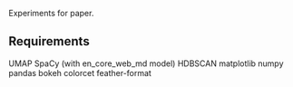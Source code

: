 Experiments for paper.


## Requirements

UMAP
SpaCy (with en_core_web_md model)
HDBSCAN
matplotlib
numpy
pandas
bokeh
colorcet
feather-format